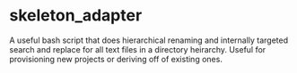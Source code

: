 skeleton_adapter
================

A useful bash script that does hierarchical renaming and internally targeted search and replace for all text files in a directory heirarchy.  Useful for provisioning new projects or deriving off of existing ones.
